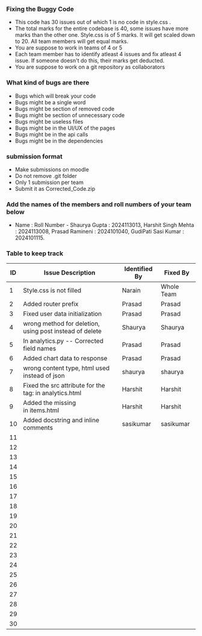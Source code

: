 ### Fixing the Buggy Code

- This code has 30 issues out of which 1 is no code in style.css . 
- The total marks for the entire codebase is 40, some issues have more marks than the other one. Style.css is of 5 marks. It will get scaled down to 20. All team members will get equal marks.
- You are suppose to work in teams of 4 or 5
- Each team member has to identify atleast 4 issues and fix atleast 4 issue. If someone doesn't do this, their marks get deducted.
- You are suppose to work on a git repository as collaborators

### What kind of bugs are there

- Bugs which will break your code
- Bugs might be a single word
- Bugs might be section of removed code
- Bugs might be section of unnecessary code
- Bugs might be useless files
- Bugs might be in the UI/UX of the pages
- Bugs might be in the api calls
- Bugs might be in the dependencies  

### submission format

- Make submissions on moodle
- Do not remove .git folder 
- Only 1 submission per team
- Submit it as Corrected_Code.zip

### Add the names of the members and roll numbers of your team below

- Name : Roll Number -  Shaurya Gupta : 2024113013, Harshit Singh Mehta : 2024113008, Prasad Ramineni : 2024101040, GudiPati Sasi Kumar : 2024101115.

### Table to keep track

| ID  | Issue Description                        | Identified By | Fixed By     |
|-----|------------------------------------------|---------------|--------------|
| 1   | Style.css is not filled                                    |         Narain |     Whole Team     |
| 2   |    Added router prefix                                    | Prasad              |      Prasad          |
| 3   |    Fixed user data initialization                                 |     Prasad                     |           Prasad      |
| 4   |      wrong method for deletion, using post instead of delete                                    |       Shaurya         |   Shaurya           |
| 5   |    In analytics.py --  Corrected field names                                      |      Prasad         |         Prasad       |
| 6   |    Added chart data to response                                    |       Prasad        |                   Prasad   |
| 7   |    wrong content type, html used instead of json                                      |    shaurya           |      shaurya        |
| 8   | Fixed the src attribute for the <img> tag:  in analytics.html                                       |    Harshit           |   Harshit           |
| 9   |  Added the missing <div class="container"> in items.html                                             |      Harshit       |Harshit                  
| 10  |   Added docstring and inline comments    |     sasikumar |    sasikumar |
| 11  |                                          |               |              |
| 12  |                                          |               |              |
| 13  |                                          |               |              |
| 14  |                                          |               |              |
| 15  |                                          |               |              |
| 16  |                                          |               |              |
| 17  |                                          |               |              |
| 18  |                                          |               |              |
| 19  |                                          |               |              |
| 20  |                                          |               |              |
| 21  |                                          |               |              |
| 22  |                                          |               |              |
| 23  |                                          |               |              |
| 24  |                                          |               |              |
| 25  |                                          |               |              |
| 26  |                                          |               |              |
| 27  |                                          |               |              |
| 28  |                                          |               |              |
| 29  |                                          |               |              |
| 30  |                                          |               |              |
